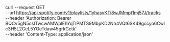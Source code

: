 curl --request GET \
  --url https://api.spotify.com/v1/playlists/1yhasvKTi8wJMmpt1mj57J/tracks \
  --header 'Authorization: Bearer BQCv5gN5csITwcwAMWplEhYqTlPMTS9MbpKD2Nh4VQt6SK49gccyo6Cwlc3H5L2GeL5YOeTdaw45grkGctk' \
  --header 'Content-Type: application/json'
  
